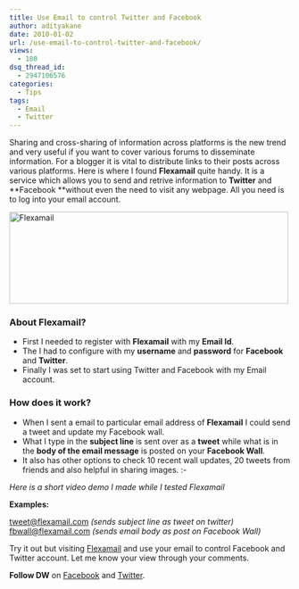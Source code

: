 ```yaml
---
title: Use Email to control Twitter and Facebook
author: adityakane
date: 2010-01-02
url: /use-email-to-control-twitter-and-facebook/
views:
  - 180
dsq_thread_id:
  - 2947106576
categories:
  - Tips
tags:
  - Email
  - Twitter
---
```

Sharing and cross-sharing of information across platforms is the new trend and very useful if you want to cover various forums to disseminate information. For a blogger it is vital to distribute links to their posts across various platforms. Here is where I found **Flexamail** quite handy. It is a service which allows you to send and retrive information to **Twitter** and **Facebook **without even the need to visit any webpage. All you need is to log into your email account.

<img class="size-full wp-image-18398 alignnone" title="Flexamail" src="http://cdn.devilsworkshop.org/files/2010/01/Flexamail.png" alt="Flexamail" width="500" height="165" />

### About Flexamail?

  * First I needed to register with **Flexamail** with my **Email Id**.
  * The I had to configure with my **username** and **password** for **Facebook** and **Twitter**.
  * Finally I was set to start using Twitter and Facebook with my Email account.

### How does it work?

  * When I sent a email to particular email address of **Flexamail** I could send a tweet and update my Facebook wall.
  * What I type in the **subject line** is sent over as a **tweet** while what is in the **body of the email message** is posted on your **Facebook Wall**.
  * It also has other options to check 10 recent wall updates, 20 tweets from friends and also helpful in sharing images. <img src="http://devilsworkshop.org/wp-includes/images/smilies/simple-smile.png" alt=":-)" class="wp-smiley" style="height: 1em; max-height: 1em;" />

*Here is a short video demo I made while I tested Flexamail*



**Examples:**

tweet@flexamail.com *(sends subject line as tweet on twitter)*  
fbwall@flexamail.com *(sends email body as post on Facebook Wall)*

Try it out but visiting <a href="http://flexamail.com" onclick="_gaq.push(['_trackEvent', 'outbound-article', 'http://flexamail.com', 'Flexamail']);" >Flexamail</a> and use your email to control Facebook and Twitter account. Let me know your view through your comments.

**Follow DW** on <a href="http://www.facebook.com/pages/Devils-Workshop/88186042363" onclick="_gaq.push(['_trackEvent', 'outbound-article', 'http://www.facebook.com/pages/Devils-Workshop/88186042363', 'Facebook']);" >Facebook</a> and <a href="http://twitter.com/devils_workshop" onclick="_gaq.push(['_trackEvent', 'outbound-article', 'http://twitter.com/devils_workshop', 'Twitter']);" >Twitter</a>.
